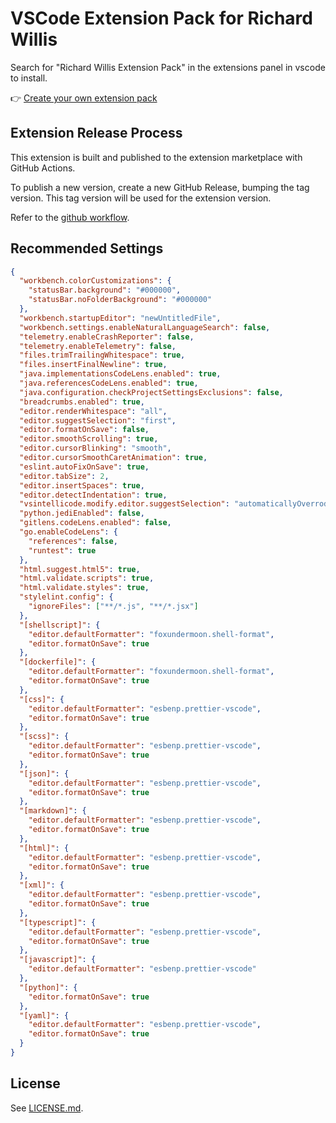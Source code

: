 # VSCode Extension Pack for Richard Willis

Search for "Richard Willis Extension Pack" in the extensions panel in vscode to install.

👉 [Create your own extension pack](https://code.visualstudio.com/blogs/2017/03/07/extension-pack-roundup)

## Extension Release Process

This extension is built and published to the extension marketplace with GitHub Actions.

To publish a new version, create a new GitHub Release, bumping the tag version. This tag version will be used for the extension version.

Refer to the [github workflow](./.github/workflows/nodejs.yml).

## Recommended Settings

```json
{
  "workbench.colorCustomizations": {
    "statusBar.background": "#000000",
    "statusBar.noFolderBackground": "#000000"
  },
  "workbench.startupEditor": "newUntitledFile",
  "workbench.settings.enableNaturalLanguageSearch": false,
  "telemetry.enableCrashReporter": false,
  "telemetry.enableTelemetry": false,
  "files.trimTrailingWhitespace": true,
  "files.insertFinalNewline": true,
  "java.implementationsCodeLens.enabled": true,
  "java.referencesCodeLens.enabled": true,
  "java.configuration.checkProjectSettingsExclusions": false,
  "breadcrumbs.enabled": true,
  "editor.renderWhitespace": "all",
  "editor.suggestSelection": "first",
  "editor.formatOnSave": false,
  "editor.smoothScrolling": true,
  "editor.cursorBlinking": "smooth",
  "editor.cursorSmoothCaretAnimation": true,
  "eslint.autoFixOnSave": true,
  "editor.tabSize": 2,
  "editor.insertSpaces": true,
  "editor.detectIndentation": true,
  "vsintellicode.modify.editor.suggestSelection": "automaticallyOverrodeDefaultValue",
  "python.jediEnabled": false,
  "gitlens.codeLens.enabled": false,
  "go.enableCodeLens": {
    "references": false,
    "runtest": true
  },
  "html.suggest.html5": true,
  "html.validate.scripts": true,
  "html.validate.styles": true,
  "stylelint.config": {
    "ignoreFiles": ["**/*.js", "**/*.jsx"]
  },
  "[shellscript]": {
    "editor.defaultFormatter": "foxundermoon.shell-format",
    "editor.formatOnSave": true
  },
  "[dockerfile]": {
    "editor.defaultFormatter": "foxundermoon.shell-format",
    "editor.formatOnSave": true
  },
  "[css]": {
    "editor.defaultFormatter": "esbenp.prettier-vscode",
    "editor.formatOnSave": true
  },
  "[scss]": {
    "editor.defaultFormatter": "esbenp.prettier-vscode",
    "editor.formatOnSave": true
  },
  "[json]": {
    "editor.defaultFormatter": "esbenp.prettier-vscode",
    "editor.formatOnSave": true
  },
  "[markdown]": {
    "editor.defaultFormatter": "esbenp.prettier-vscode",
    "editor.formatOnSave": true
  },
  "[html]": {
    "editor.defaultFormatter": "esbenp.prettier-vscode",
    "editor.formatOnSave": true
  },
  "[xml]": {
    "editor.defaultFormatter": "esbenp.prettier-vscode",
    "editor.formatOnSave": true
  },
  "[typescript]": {
    "editor.defaultFormatter": "esbenp.prettier-vscode",
    "editor.formatOnSave": true
  },
  "[javascript]": {
    "editor.defaultFormatter": "esbenp.prettier-vscode"
  },
  "[python]": {
    "editor.formatOnSave": true
  },
  "[yaml]": {
    "editor.defaultFormatter": "esbenp.prettier-vscode",
    "editor.formatOnSave": true
  }
}
```

## License

See [LICENSE.md](./LICENSE.md).
